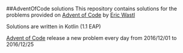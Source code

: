 ##AdventOfCode solutions
This repository contains solutions for the problems provided on [Advent of Code](http://adventofcode.com) by [Eric Wastl](https://github.com/topaz)

Solutions are written in Kotlin (1.1 EAP)

[Advent of Code](http://adventofcode.com) release a new problem every day from 2016/12/01 to 2016/12/25
